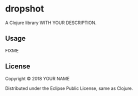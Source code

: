 # dropshot

A Clojure library WITH YOUR DESCRIPTION.

## Usage

FIXME

## License

Copyright © 2018 YOUR NAME

Distributed under the Eclipse Public License, same as Clojure.

